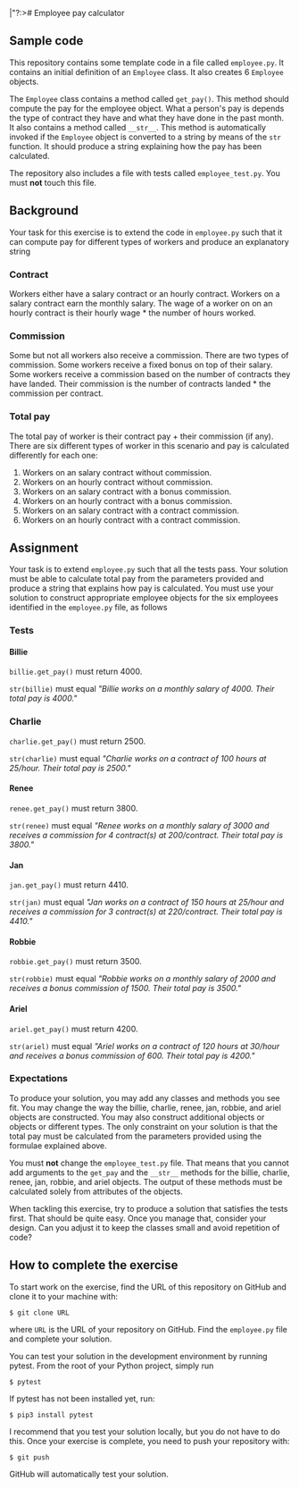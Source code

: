 |"?:># Employee pay calculator

## Sample code
This repository contains some template code in a file called `employee.py`.  It contains an initial definition of an `Employee` class.  It also creates 6 `Employee` objects.

The `Employee` class contains a method called `get_pay()`.  This method should compute the pay for the employee object.  What a person's pay is depends the type of contract they have and what they have done in the past month.  It also contains a method called `__str__`.  This method is automatically invoked if the `Employee` object is converted to a string by means of the `str` function.  It should produce a string explaining how the pay has been calculated.

The repository also includes a file with tests called `employee_test.py`.  You must **not** touch this file.

## Background
Your task for this exercise is to extend the code in `employee.py` such that it can compute pay for different types of workers and produce an explanatory string

### Contract
Workers either have a salary contract or an hourly contract.  Workers on a salary contract earn the monthly salary.  The wage of a worker on on an hourly contract is their hourly wage * the number of hours worked.

### Commission
Some but not all workers also receive a commission.  There are two types of commission.  Some workers receive a fixed bonus on top of their salary.  Some workers receive a commission based on the number of contracts they have landed.  Their commission is the number of contracts landed * the commission per contract.

### Total pay
The total pay of worker is their contract pay + their commission (if any).  There are six different types of worker in this scenario and pay is calculated differently for each one:
1. Workers on an salary contract without commission.
2. Workers on an hourly contract without commission.
3. Workers on an salary contract with a bonus commission.
4. Workers on an hourly contract with a bonus commission.
5. Workers on an salary contract with a contract commission.
6. Workers on an hourly contract with a contract commission.

## Assignment
Your task is to extend `employee.py` such that all the tests pass.  Your solution must be able to calculate total pay from the parameters provided and produce a string that explains how pay is calculated.  You must use your solution to construct appropriate employee objects for the six employees identified in the `employee.py` file, as follows

### Tests
#### Billie
`billie.get_pay()` must return 4000.

`str(billie)` must equal *"Billie works on a monthly salary of 4000.  Their total pay is 4000."*

### Charlie
`charlie.get_pay()` must return 2500.

`str(charlie)` must equal *"Charlie works on a contract of 100 hours at 25/hour.  Their total pay is 2500."*

#### Renee
`renee.get_pay()` must return 3800.

`str(renee)` must equal *"Renee works on a monthly salary of 3000 and receives a commission for 4 contract(s) at 200/contract.  Their total pay is 3800."*

#### Jan
`jan.get_pay()` must return 4410.

`str(jan)` must equal *"Jan works on a contract of 150 hours at 25/hour and receives a commission for 3 contract(s) at 220/contract.  Their total pay is 4410."*

#### Robbie
`robbie.get_pay()` must return 3500.

`str(robbie)` must equal *"Robbie works on a monthly salary of 2000 and receives a bonus commission of 1500.  Their total pay is 3500."*

#### Ariel
`ariel.get_pay()` must return 4200.

`str(ariel)` must equal *"Ariel works on a contract of 120 hours at 30/hour and receives a bonus commission of 600.  Their total pay is 4200."*

### Expectations
To produce your solution, you may add any classes and methods you see fit. You may change the way the billie, charlie, renee, jan, robbie, and ariel objects are constructed.  You may also construct additional objects or objects or different types.  The only constraint on your solution is that the total pay must be calculated from the parameters provided using the formulae explained above.  

You must **not** change the `employee_test.py` file.  That means that you cannot add  arguments to the `get_pay` and the `__str__` methods for the billie, charlie, renee, jan, robbie, and ariel objects.  The output of these methods must be calculated solely from attributes of the objects.

When tackling this exercise, try to produce a solution that satisfies the tests first.  That should be quite easy.  Once you manage that, consider your design.  Can you adjust it to keep the classes small and avoid repetition of code?

## How to complete the exercise
To start work on the exercise, find the URL of this repository on GitHub and clone it to your machine with:

`$ git clone URL`

where `URL` is the URL of your repository on GitHub.  Find the `employee.py` file and complete your solution.

You can test your solution in the development environment by running pytest.  From the root of your Python project, simply run

`$ pytest`

If pytest has not been installed yet, run:

`$ pip3 install pytest`

I recommend that you test your solution locally, but you do not have to do this.  Once your exercise is complete, you need to push your repository with:

`$ git push`

GitHub will automatically test your solution.
